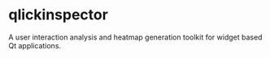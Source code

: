 # qlickinspector
A user interaction analysis and heatmap generation toolkit for widget based Qt applications.
